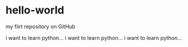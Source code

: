 # hello-world
my fiirt repository on GitHub

i want to learn python...
i want to learn python...
i want to learn python...
